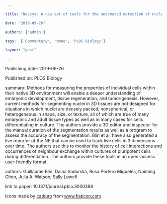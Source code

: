 ---
title: "Nessys: A new set of tools for the automated detection of nuclei within intact tissues and dense 3D cultures"
date: "2019-09-26"
authors: ['admin']
tags:  ['Commentary', 'None', 'PLOS Biology']
layout: "post"
---
Publishing date: 2019-09-26

Published on: PLOS Biology

summary: Methods for measuring the properties of individual cells within their native 3D environment will enable a deeper understanding of embryonic development, tissue regeneration, and tumorigenesis. However, current methods for segmenting nuclei in 3D tissues are not designed for situations in which nuclei are densely packed, nonspherical, or heterogeneous in shape, size, or texture, all of which are true of many embryonic and adult tissue types as well as in many cases for cells differentiating in culture. The authors provide a 3D editor and inspector for the manual curation of the segmentation results as well as a program to assess the accuracy of the segmentation. Blin et al. have also generated a live reporter of the NE that can be used to track live cells in 3 dimensions over time. The authors use this to monitor the history of cell interactions and occurrences of neighbour exchange within cultures of pluripotent cells during differentiation. The authors provide these tools in an open-access user-friendly format.

authors: Guillaume Blin, Daina Sadurska, Rosa Portero Migueles, Naiming Chen, Julia A. Watson, Sally Lowell

link to paper: 10.1371/journal.pbio.3000388

Icons made by <a href="https://www.flaticon.com/free-icon/bookshelves_3576884" title="catkuro">catkuro</a> from <a href="https://www.flaticon.com/" title="Flaticon"> www.flaticon.com</a>